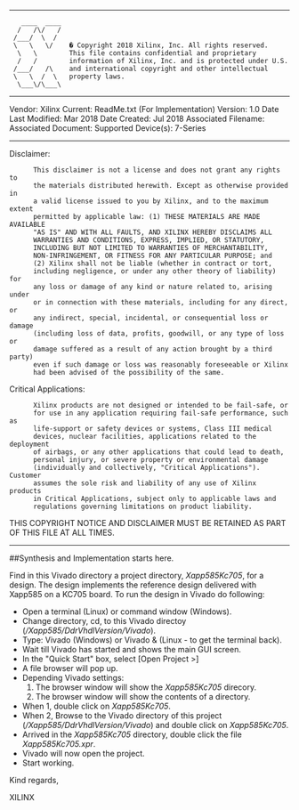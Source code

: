 *************************************************************************
```
   ____  ____
  /   /\/   /
 /___/  \  /
 \   \   \/    � Copyright 2018 Xilinx, Inc. All rights reserved.
  \   \        This file contains confidential and proprietary
  /   /        information of Xilinx, Inc. and is protected under U.S.
 /___/   /\    and international copyright and other intellectual
 \   \  /  \   property laws.
  \___\/\___\
```
*************************************************************************
Vendor:                 Xilinx
Current:                ReadMe.txt (For Implementation)
Version:                1.0
Date Last Modified:     Mar 2018
Date Created:           Jul 2018
Associated Filename:
Associated Document:
Supported Device(s):    7-Series
*************************************************************************
Disclaimer:
```
      This disclaimer is not a license and does not grant any rights to
      the materials distributed herewith. Except as otherwise provided in
      a valid license issued to you by Xilinx, and to the maximum extent
      permitted by applicable law: (1) THESE MATERIALS ARE MADE AVAILABLE
      "AS IS" AND WITH ALL FAULTS, AND XILINX HEREBY DISCLAIMS ALL
      WARRANTIES AND CONDITIONS, EXPRESS, IMPLIED, OR STATUTORY,
      INCLUDING BUT NOT LIMITED TO WARRANTIES OF MERCHANTABILITY,
      NON-INFRINGEMENT, OR FITNESS FOR ANY PARTICULAR PURPOSE; and
      (2) Xilinx shall not be liable (whether in contract or tort,
      including negligence, or under any other theory of liability) for
      any loss or damage of any kind or nature related to, arising under
      or in connection with these materials, including for any direct, or
      any indirect, special, incidental, or consequential loss or damage
      (including loss of data, profits, goodwill, or any type of loss or
      damage suffered as a result of any action brought by a third party)
      even if such damage or loss was reasonably foreseeable or Xilinx
      had been advised of the possibility of the same.
```
Critical Applications:
```
      Xilinx products are not designed or intended to be fail-safe, or
      for use in any application requiring fail-safe performance, such as
      life-support or safety devices or systems, Class III medical
      devices, nuclear facilities, applications related to the deployment
      of airbags, or any other applications that could lead to death,
      personal injury, or severe property or environmental damage
      (individually and collectively, "Critical Applications"). Customer
      assumes the sole risk and liability of any use of Xilinx products
      in Critical Applications, subject only to applicable laws and
      regulations governing limitations on product liability.
```
THIS COPYRIGHT NOTICE AND DISCLAIMER MUST BE RETAINED AS PART OF THIS FILE AT ALL TIMES.
*************************************************************************
##Synthesis and Implementation starts here.

Find in this Vivado directory a project directory, *Xapp585Kc705*, for a design.
The design implements the reference design delivered with Xapp585 on a KC705 board.
To run the design in Vivado do following:
- Open a terminal (Linux) or command window (Windows).
- Change directory, cd, to this Vivado directoy (*/Xapp585/DdrVhdlVersion/Vivado*).
- Type: Vivado (Windows) or Vivado & (Linux - to get the terminal back).
- Wait till Vivado has started and shows the main GUI screen.
- In the "Quick Start" box, select [Open Project >]
- A file browser will pop up.
- Depending Vivado settings:
    1. The browser window will show the *Xapp585Kc705* direcory.
    2. The browser window will show the contents of a directory.
- When 1, double click on *Xapp585Kc705*.
- When 2, Browse to the Vivado directory of this project (*/Xapp585/DdrVhdlVersion/Vivado*) and
  double click on *Xapp585Kc705*.
- Arrived in the *Xapp585Kc705* directory, double click the file *Xapp585Kc705.xpr*.
- Vivado will now open the project.
- Start working.

Kind regards,

XILINX
